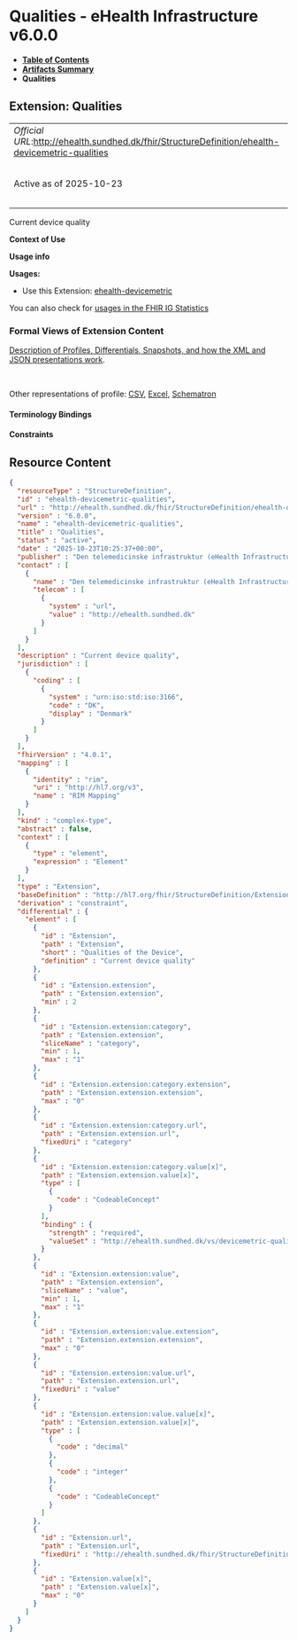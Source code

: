# Qualities - eHealth Infrastructure v6.0.0

* [**Table of Contents**](toc.md)
* [**Artifacts Summary**](artifacts.md)
* **Qualities**

## Extension: Qualities 

| | |
| :--- | :--- |
| *Official URL*:http://ehealth.sundhed.dk/fhir/StructureDefinition/ehealth-devicemetric-qualities | *Version*:6.0.0 |
| Active as of 2025-10-23 | *Computable Name*:ehealth-devicemetric-qualities |

Current device quality

**Context of Use**

**Usage info**

**Usages:**

* Use this Extension: [ehealth-devicemetric](StructureDefinition-ehealth-devicemetric.md)

You can also check for [usages in the FHIR IG Statistics](https://packages2.fhir.org/xig/dk.ehealth.sundhed.fhir.ig.core|current/StructureDefinition/ehealth-devicemetric-qualities)

### Formal Views of Extension Content

 [Description of Profiles, Differentials, Snapshots, and how the XML and JSON presentations work](http://build.fhir.org/ig/FHIR/ig-guidance/readingIgs.html#structure-definitions). 

 

Other representations of profile: [CSV](StructureDefinition-ehealth-devicemetric-qualities.csv), [Excel](StructureDefinition-ehealth-devicemetric-qualities.xlsx), [Schematron](StructureDefinition-ehealth-devicemetric-qualities.sch) 

#### Terminology Bindings

#### Constraints



## Resource Content

```json
{
  "resourceType" : "StructureDefinition",
  "id" : "ehealth-devicemetric-qualities",
  "url" : "http://ehealth.sundhed.dk/fhir/StructureDefinition/ehealth-devicemetric-qualities",
  "version" : "6.0.0",
  "name" : "ehealth-devicemetric-qualities",
  "title" : "Qualities",
  "status" : "active",
  "date" : "2025-10-23T10:25:37+00:00",
  "publisher" : "Den telemedicinske infrastruktur (eHealth Infrastructure)",
  "contact" : [
    {
      "name" : "Den telemedicinske infrastruktur (eHealth Infrastructure)",
      "telecom" : [
        {
          "system" : "url",
          "value" : "http://ehealth.sundhed.dk"
        }
      ]
    }
  ],
  "description" : "Current device quality",
  "jurisdiction" : [
    {
      "coding" : [
        {
          "system" : "urn:iso:std:iso:3166",
          "code" : "DK",
          "display" : "Denmark"
        }
      ]
    }
  ],
  "fhirVersion" : "4.0.1",
  "mapping" : [
    {
      "identity" : "rim",
      "uri" : "http://hl7.org/v3",
      "name" : "RIM Mapping"
    }
  ],
  "kind" : "complex-type",
  "abstract" : false,
  "context" : [
    {
      "type" : "element",
      "expression" : "Element"
    }
  ],
  "type" : "Extension",
  "baseDefinition" : "http://hl7.org/fhir/StructureDefinition/Extension",
  "derivation" : "constraint",
  "differential" : {
    "element" : [
      {
        "id" : "Extension",
        "path" : "Extension",
        "short" : "Qualities of the Device",
        "definition" : "Current device quality"
      },
      {
        "id" : "Extension.extension",
        "path" : "Extension.extension",
        "min" : 2
      },
      {
        "id" : "Extension.extension:category",
        "path" : "Extension.extension",
        "sliceName" : "category",
        "min" : 1,
        "max" : "1"
      },
      {
        "id" : "Extension.extension:category.extension",
        "path" : "Extension.extension.extension",
        "max" : "0"
      },
      {
        "id" : "Extension.extension:category.url",
        "path" : "Extension.extension.url",
        "fixedUri" : "category"
      },
      {
        "id" : "Extension.extension:category.value[x]",
        "path" : "Extension.extension.value[x]",
        "type" : [
          {
            "code" : "CodeableConcept"
          }
        ],
        "binding" : {
          "strength" : "required",
          "valueSet" : "http://ehealth.sundhed.dk/vs/devicemetric-quality-types"
        }
      },
      {
        "id" : "Extension.extension:value",
        "path" : "Extension.extension",
        "sliceName" : "value",
        "min" : 1,
        "max" : "1"
      },
      {
        "id" : "Extension.extension:value.extension",
        "path" : "Extension.extension.extension",
        "max" : "0"
      },
      {
        "id" : "Extension.extension:value.url",
        "path" : "Extension.extension.url",
        "fixedUri" : "value"
      },
      {
        "id" : "Extension.extension:value.value[x]",
        "path" : "Extension.extension.value[x]",
        "type" : [
          {
            "code" : "decimal"
          },
          {
            "code" : "integer"
          },
          {
            "code" : "CodeableConcept"
          }
        ]
      },
      {
        "id" : "Extension.url",
        "path" : "Extension.url",
        "fixedUri" : "http://ehealth.sundhed.dk/fhir/StructureDefinition/ehealth-devicemetric-qualities"
      },
      {
        "id" : "Extension.value[x]",
        "path" : "Extension.value[x]",
        "max" : "0"
      }
    ]
  }
}

```
